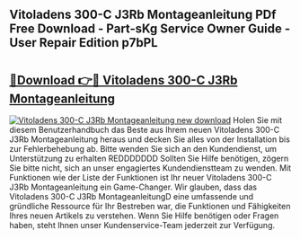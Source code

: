 ## Vitoladens 300-C J3Rb Montageanleitung PDf Free Download - Part-sKg Service Owner Guide - User Repair Edition p7bPL

# <h2><a href="http://df7290.blite.top/?on=Vitoladens+300-C+J3Rb+Montageanleitung">🔗Download 👉🔴 Vitoladens 300-C J3Rb Montageanleitung</a></h2>

[![Vitoladens 300-C J3Rb Montageanleitung new download](https://i.imgur.com/lujVjoI.png)](http://df7290.blite.top/?on=Vitoladens+300-C+J3Rb+Montageanleitung)
Holen Sie mit diesem Benutzerhandbuch das Beste aus Ihrem neuen Vitoladens 300-C J3Rb Montageanleitung heraus und decken Sie alles von der Installation bis zur Fehlerbehebung ab. Bitte wenden Sie sich an den Kundendienst, um Unterstützung zu erhalten REDDDDDDD Sollten Sie Hilfe benötigen, zögern Sie bitte nicht, sich an unser engagiertes Kundendienstteam zu wenden. Mit Funktionen wie der Liste der Funktionen ist Ihr neuer Vitoladens 300-C J3Rb Montageanleitung ein Game-Changer. Wir glauben, dass das Vitoladens 300-C J3Rb MontageanleitungD eine umfassende und gründliche Ressource für Ihr Bestreben war, die Funktionen und Fähigkeiten Ihres neuen Artikels zu verstehen. Wenn Sie Hilfe benötigen oder Fragen haben, steht Ihnen unser Kundenservice-Team jederzeit zur Verfügung.

